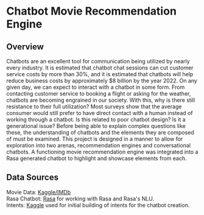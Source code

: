 # Chatbot Movie Recommendation Engine   

## Overview
Chatbots are an excellent tool for communication being utilized by nearly every industry. It is estimated that chatbot chat sessions can cut customer service costs by more than 30%, and it is estimated that chatbots will help reduce business costs by approximately $8 billion by the year 2022. On any given day, we can expect to interact with a chatbot in some form. From contacting customer service to booking a flight or asking for the weather, chatbots are becoming engrained in our society. With this, why is there still resistance to their full utilization? Most surveys show that the average consumer would still prefer to have direct contact with a human instead of working through a chatbot. Is this related to poor chatbot design? Is it a generational issue? Before being able to explain complex questions like these, the understanding of chatbots and the elements they are composed of must be examined. This project is designed in a manner to allow for exploration into two arenas, recommendation engines and conversational chatbots. A functioning movie recommendation engine was integrated into a Rasa generated chatbot to highlight and showcase elements from each.  

## Data Sources
Movie Data: [Kaggle/IMDb](https://www.kaggle.com/stefanoleone992/imdb-extensive-dataset?select=IMDb+title_principals.csv)  
Rasa Chatbot: [Rasa](https://rasa.com/docs/rasa/) for working with Rasa and Rasa's NLU.  
Intents: [Kaggle](https://www.kaggle.com/swapnilpote/movie-chatbot-dataset/metadata) used for initial building of intents for the chatbot creation. 
